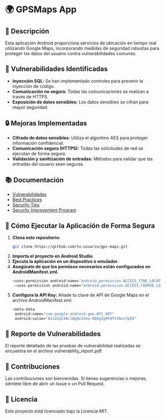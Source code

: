 # 🌍 GPSMaps App

## 📖 Descripción
Esta aplicación Android proporciona servicios de ubicación en tiempo real utilizando Google Maps, incorporando medidas de seguridad robustas para proteger los datos del usuario contra vulnerabilidades comunes.

## 🚨 Vulnerabilidades Identificadas
- **Inyección SQL:** Se han implementado controles para prevenir la inyección de código.
- **Comunicación no segura:** Todas las comunicaciones se realizan a través de HTTPS.
- **Exposición de datos sensibles:** Los datos sensibles se cifran para mayor seguridad.

## 🔒 Mejoras Implementadas
- **Cifrado de datos sensibles:** Utiliza el algoritmo AES para proteger información confidencial.
- **Comunicación segura (HTTPS):** Todas las solicitudes de red se ejecutan de forma segura.
- **Validación y sanitización de entradas:** Métodos para validar que las entradas del usuario sean seguras.

## 📚 Documentación
- [Vulnerabilidades](vulnerabilities.md)
- [Best Practices](best_practices.md)
- [Security Tips](security_tips.md)
- [Security Improvement Program](security_improvement_program.md)

## 🚀 Cómo Ejecutar la Aplicación de Forma Segura
1. **Clona este repositorio:**
   ```bash
   git clone https://github.com/tu-usuario/gps-maps.git
2. **Importa el proyecto en Android Studio.**
3. **Ejecuta la aplicación en un dispositivo o emulador.**
4. **Asegúrate de que los permisos necesarios están configurados en AndroidManifest.xml.**
   ```bash
   <uses-permission android:name="android.permission.ACCESS_FINE_LOCATION" />
    <uses-permission android:name="android.permission.ACCESS_COARSE_LOCATION" />
5. **Configura la API Key:**
   Añade tu clave de API de Google Maps en el archivo AndroidManifest.xml:
   ```bash
   <meta-data
    android:name="com.google.android.geo.API_KEY"
    android:value="AIzaSyC4Acl0g9z32ee-8E8gZgHY0Tt3Nxv7pE8"
   
## 📝 Reporte de Vulnerabilidades
El reporte detallado de las pruebas de vulnerabilidad realizadas se encuentra en el archivo vulnerability_report.pdf.

## 👥 Contribuciones
Las contribuciones son bienvenidas. Si tienes sugerencias o mejoras, siéntete libre de abrir un Issue o un Pull Request.

## 📄 Licencia
Este proyecto está licenciado bajo la Licencia MIT.
